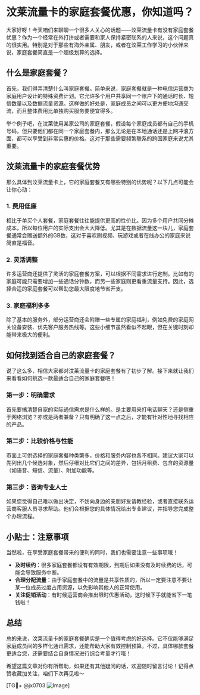 # 汶莱流量卡的家庭套餐优惠，你知道吗？

大家好呀！今天咱们来聊聊一个很多人关心的话题——汶莱流量卡有没有家庭套餐优惠？作为一个经常在外打拼或者需要和家人保持紧密联系的人来说，这个问题真的很实用。特别是对于那些有海外亲属、朋友，或者在汶莱工作学习的小伙伴来说，家庭套餐简直是一个超级划算的选择。

## 什么是家庭套餐？

首先，我们得弄清楚什么叫家庭套餐。简单来说，家庭套餐就是一种电信运营商为家庭用户设计的特殊资费计划。它允许多个用户共享同一个账户下的通话时长、短信数量以及数据流量资源。这样做的好处是，家庭成员之间可以更方便地沟通交流，而且整体费用比单独购买服务要便宜得多。

举个例子吧，在汶莱使用某家公司的家庭套餐，假设每个家庭成员都有自己的手机号码，但只要他们都在同一个家庭套餐内，那么无论是在本地通话还是上网冲浪方面，都可以享受到非常实惠的价格。这对于那些需要频繁联系的跨国家庭来说尤其重要。

## 汶莱流量卡的家庭套餐优势

那么具体到汶莱流量卡上，它的家庭套餐又有哪些特别的优势呢？以下几点可能会让你心动：

### 1. 费用低廉
相比于单买个人套餐，家庭套餐往往能提供更高的性价比。因为多个用户共同分摊成本，所以每位用户的实际支出会大大降低。尤其是在数据流量这一块儿，家庭套餐通常会赠送额外的GB数，这对于喜欢刷视频、玩游戏或者在线办公的家庭来说简直是福音。

### 2. 灵活调整
许多运营商还提供了灵活的家庭套餐方案，可以根据不同需求进行定制。比如有的家庭可能只需要增加一些通话分钟数，而另一些家庭则更看重流量支持。因此，选择合适的家庭套餐可以帮助您最大限度地节省开支。

### 3. 家庭福利多多
除了基本的服务外，部分运营商还会附赠一些专属的家庭福利，例如免费的家庭网关设备安装、优先客户服务热线等。这些小细节虽然看似不起眼，但在关键时刻却能带来极大的便利。

## 如何找到适合自己的家庭套餐？

说了这么多，相信大家都对汶莱流量卡的家庭套餐有了初步了解。接下来就让我们来看看如何挑选一款最适合自己的家庭套餐吧！

### 第一步：明确需求
首先要搞清楚自家的实际通信需求是什么样的。是主要用来打电话聊天？还是侧重于网络浏览？亦或是两者兼备？只有明确了这一点之后，才能有针对性地寻找相应的产品。

### 第二步：比较价格与性能
市面上可供选择的家庭套餐种类繁多，价格和服务内容也各不相同。建议大家可以先列出几个候选对象，然后仔细对比它们之间的差异，包括月租费、包含的资源量（如语音、短信、流量）、附加功能等。

### 第三步：咨询专业人士
如果您觉得自己难以做出决定，不妨向身边的亲朋好友请教经验，或者直接联系运营商客服人员寻求帮助。他们会根据您的具体情况给出专业建议，并指导您完成整个办理流程。

## 小贴士：注意事项

当然啦，在享受家庭套餐带来的便利的同时，我们也需要注意一些事项哦！

- **及时续约**：很多家庭套餐都设有有效期限，到期后如果没有及时续费的话，可能会导致服务中断。
- **合理分配流量**：由于家庭套餐中的流量是共享性质的，所以一定要注意不要让某一位成员过度占用资源，以免影响其他人的正常使用。
- **关注促销活动**：有时候运营商会推出限时优惠活动，这时候下手就能省下一笔钱啦！

## 总结

总的来说，汶莱流量卡的家庭套餐确实是一个值得考虑的好选择。它不仅能够满足家庭成员间的多样化通讯需求，还能帮助大家有效控制预算。不过，具体哪款套餐更适合您，还需要结合自身情况进行综合考量才行哦！

希望这篇文章对你有所帮助，如果还有其他疑问的话，欢迎随时留言讨论！记得点赞收藏加关注，咱们下次再见啦～ 

[TG💪+ @jx0703 ![Image](https://github.com/user-attachments/assets/dbca1d08-cadb-493c-b0ec-ad6f7a83f270)]